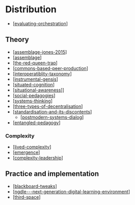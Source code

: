 # Distribution

- [[evaluating-orchestration]]

## Theory

- [[assemblage-jones-2015]]
- [[assemblage]]
- [[the-red-queen-trap]]
- [[commons-based-peer-production]]
- [[interoperatiblity-taxonomy]]
- [[instrumental-gensis]]
- [[situated-cognition]]
- [[situational-awareness]]]
- [[social-pedagogies]]
- [[systems-thinking]]
- [[three-types-of-decentralisation]]
- [[standardisation-and-its-discontents]]
  - [[postmodern-systems-dialog]]
- [[entangled-pedagogy]]


### Complexity

- [[lived-complexity]]
- [[emergence]]
- [[complexity-leadership]]

## Practice and implementation

- [[blackboard-tweaks]]
- [[ngdle---next-generation-digital-learning-environment]]
- [[third-space]]

[//begin]: # "Autogenerated link references for markdown compatibility"
[evaluating-orchestration]: ../Assemblage/evaluating-orchestration "Evaluating orchestration"
[assemblage-jones-2015]: assemblage-jones-2015 "Assemblage (Jones, 2015)"
[assemblage]: assemblage "Assemblage"
[the-red-queen-trap]: the-red-queen-trap "The Red Queen Trap"
[commons-based-peer-production]: commons-based-peer-production "Commons-based peer production"
[interoperatiblity-taxonomy]: interoperatiblity-taxonomy "Interoperability Taxonomy"
[instrumental-gensis]: instrumental-gensis "Instrumental Genesis"
[situated-cognition]: situated-cognition "Situated cognition"
[situational-awareness]: situational-awareness "Situational Awareness"
[social-pedagogies]: social-pedagogies "Social Pedagogies"
[systems-thinking]: systems-thinking "Systems thinking"
[three-types-of-decentralisation]: three-types-of-decentralisation "Three types of decentralisation"
[standardisation-and-its-discontents]: ../Society/standardisation-and-its-discontents "Standardisation and its discontents"
[postmodern-systems-dialog]: postmodern-systems-dialog "Postmodern systems: Intersubjectivity through dialog"
[entangled-pedagogy]: entangled-pedagogy "Entangled Pedagogy"
[lived-complexity]: lived-complexity "lived-complexity"
[emergence]: emergence "Emergence"
[complexity-leadership]: complexity-leadership "Complexity Leadership"
[blackboard-tweaks]: blackboard-tweaks "Blackboard tweaks"
[ngdle---next-generation-digital-learning-environment]: ngdle---next-generation-digital-learning-environment "NGDLE - Next Generation Digital Learning Environment"
[third-space]: third-space "Third space"
[//end]: # "Autogenerated link references"